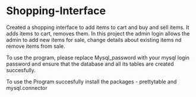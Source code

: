 # Shopping-Interface
Created a shopping interface to add items to cart and buy and sell items. It adds items to cart, removes them. In this project the admin login allows the admin to add new items for sale, change details about existing items nd remove items from sale.

To use the program, please replace Mysql_password with your mysql login password and ensure that the database and all its tables are created succesfully.

To use the Program succesfully install the packages - prettytable and mysql.connector
